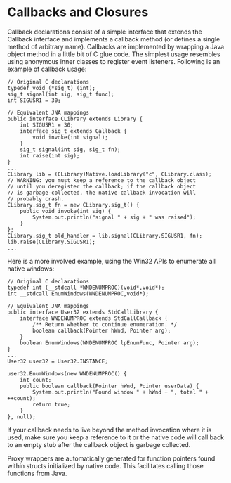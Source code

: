 Callbacks and Closures
======================

Callback declarations consist of a simple interface that extends the Callback interface and implements a callback method (or defines a single method of arbitrary name). Callbacks are implemented by wrapping a Java object method in a little bit of C glue code. The simplest usage resembles using anonymous inner classes to register event listeners. Following is an example of callback usage:

    // Original C declarations
    typedef void (*sig_t) (int);
    sig_t signal(int sig, sig_t func);
    int SIGUSR1 = 30;

    // Equivalent JNA mappings
    public interface CLibrary extends Library {
        int SIGUSR1 = 30;
        interface sig_t extends Callback {
            void invoke(int signal);
        }
        sig_t signal(int sig, sig_t fn);
        int raise(int sig);
    }
    ...
    CLibrary lib = (CLibrary)Native.loadLibrary("c", CLibrary.class);
    // WARNING: you must keep a reference to the callback object
    // until you deregister the callback; if the callback object
    // is garbage-collected, the native callback invocation will
    // probably crash.
    CLibrary.sig_t fn = new CLibrary.sig_t() {
        public void invoke(int sig) {
            System.out.println("signal " + sig + " was raised");
        }
    };
    CLibrary.sig_t old_handler = lib.signal(CLibrary.SIGUSR1, fn);
    lib.raise(CLibrary.SIGUSR1);
    ...

Here is a more involved example, using the Win32 APIs to enumerate all native windows:

    // Original C declarations
    typedef int (__stdcall *WNDENUMPROC)(void*,void*);
    int __stdcall EnumWindows(WNDENUMPROC,void*);

    // Equivalent JNA mappings
    public interface User32 extends StdCallLibrary {
        interface WNDENUMPROC extends StdCallCallback {
            /** Return whether to continue enumeration. */
            boolean callback(Pointer hWnd, Pointer arg);
        }
        boolean EnumWindows(WNDENUMPROC lpEnumFunc, Pointer arg);
    }
    ...
    User32 user32 = User32.INSTANCE;

    user32.EnumWindows(new WNDENUMPROC() {
        int count;
        public boolean callback(Pointer hWnd, Pointer userData) {
            System.out.println("Found window " + hWnd + ", total " + ++count);
            return true;
        }
    }, null);

If your callback needs to live beyond the method invocation where it is used, make sure you keep a reference to it or the native code will call back to an empty stub after the callback object is garbage collected.

Proxy wrappers are automatically generated for function pointers found within structs initialized by native code. This facilitates calling those functions from Java.

